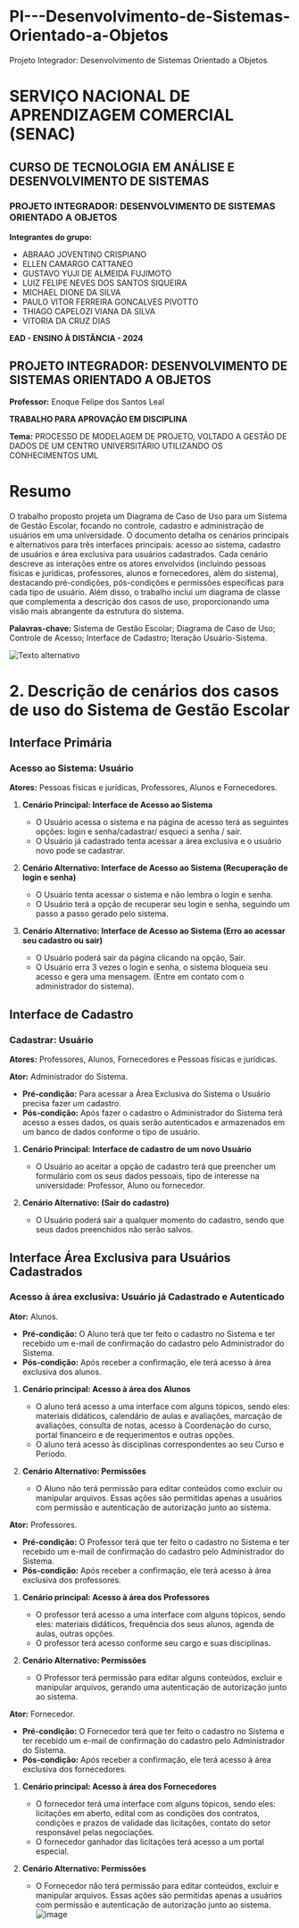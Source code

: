 # PI---Desenvolvimento-de-Sistemas-Orientado-a-Objetos
Projeto Integrador: Desenvolvimento de Sistemas Orientado a Objetos
# SERVIÇO NACIONAL DE APRENDIZAGEM COMERCIAL (SENAC)
## CURSO DE TECNOLOGIA EM ANÁLISE E DESENVOLVIMENTO DE SISTEMAS
### PROJETO INTEGRADOR: DESENVOLVIMENTO DE SISTEMAS ORIENTADO A OBJETOS

**Integrantes do grupo:**
- ABRAAO JOVENTINO CRISPIANO
- ELLEN CAMARGO CATTANEO
- GUSTAVO YUJI DE ALMEIDA FUJIMOTO
- LUIZ FELIPE NEVES DOS SANTOS SIQUEIRA
- MICHAEL DIONE DA SILVA
- PAULO VITOR FERREIRA GONCALVES PIVOTTO
- THIAGO CAPELOZI VIANA DA SILVA
- VITORIA DA CRUZ DIAS

**EAD - ENSINO À DISTÂNCIA - 2024**

## PROJETO INTEGRADOR: DESENVOLVIMENTO DE SISTEMAS ORIENTADO A OBJETOS
**Professor:** Enoque Felipe dos Santos Leal

**TRABALHO PARA APROVAÇÃO EM DISCIPLINA**

**Tema:** PROCESSO DE MODELAGEM DE PROJETO, VOLTADO A GESTÃO DE DADOS DE UM CENTRO UNIVERSITÁRIO UTILIZANDO OS CONHECIMENTOS UML

# Resumo

O trabalho proposto projeta um Diagrama de Caso de Uso para um Sistema de Gestão Escolar, focando no controle, cadastro e administração de usuários em uma universidade. O documento detalha os cenários principais e alternativos para três interfaces principais: acesso ao sistema, cadastro de usuários e área exclusiva para usuários cadastrados. Cada cenário descreve as interações entre os atores envolvidos (incluindo pessoas físicas e jurídicas, professores, alunos e fornecedores, além do sistema), destacando pré-condições, pós-condições e permissões específicas para cada tipo de usuário. Além disso, o trabalho inclui um diagrama de classe que complementa a descrição dos casos de uso, proporcionando uma visão mais abrangente da estrutura do sistema.

**Palavras-chave:** Sistema de Gestão Escolar; Diagrama de Caso de Uso; Controle de Acesso; Interface de Cadastro; Iteração Usuário-Sistema.

![Texto alternativo](https://github.com/thiagocvsilva/trabalho/blob/main/Captura%20de%20tela%202024-05-19%20182835.png)


# 2. Descrição de cenários dos casos de uso do Sistema de Gestão Escolar

## Interface Primária

### Acesso ao Sistema: Usuário

**Atores:** Pessoas físicas e jurídicas, Professores, Alunos e Fornecedores.

1. **Cenário Principal: Interface de Acesso ao Sistema**
   - O Usuário acessa o sistema e na página de acesso terá as seguintes opções: login e senha/cadastrar/ esqueci a senha / sair.
   - O Usuário já cadastrado tenta acessar a área exclusiva e o usuário novo pode se cadastrar.

2. **Cenário Alternativo: Interface de Acesso ao Sistema (Recuperação de login e senha)**
   - O Usuário tenta acessar o sistema e não lembra o login e senha.
   - O Usuário terá a opção de recuperar seu login e senha, seguindo um passo a passo gerado pelo sistema.

3. **Cenário Alternativo: Interface de Acesso ao Sistema (Erro ao acessar seu cadastro ou sair)**
   - O Usuário poderá sair da página clicando na opção, Sair.
   - O Usuário erra 3 vezes o login e senha, o sistema bloqueia seu acesso e gera uma mensagem. (Entre em contato com o administrador do sistema).

## Interface de Cadastro

### Cadastrar: Usuário

**Atores:** Professores, Alunos, Fornecedores e Pessoas físicas e jurídicas.

**Ator:** Administrador do Sistema.

- **Pré-condição:** Para acessar a Área Exclusiva do Sistema o Usuário precisa fazer um cadastro.
- **Pós-condição:** Após fazer o cadastro o Administrador do Sistema terá acesso a esses dados, os quais serão autenticados e armazenados em um banco de dados conforme o tipo de usuário.

1. **Cenário Principal: Interface de cadastro de um novo Usuário**
   - O Usuário ao aceitar a opção de cadastro terá que preencher um formulário com os seus dados pessoais, tipo de interesse na universidade: Professor, Aluno ou fornecedor.

2. **Cenário Alternativo: (Sair do cadastro)**
   - O Usuário poderá sair a qualquer momento do cadastro, sendo que seus dados preenchidos não serão salvos.

## Interface Área Exclusiva para Usuários Cadastrados

### Acesso à área exclusiva: Usuário já Cadastrado e Autenticado

**Ator:** Alunos.

- **Pré-condição:** O Aluno terá que ter feito o cadastro no Sistema e ter recebido um e-mail de confirmação do cadastro pelo Administrador do Sistema.
- **Pós-condição:** Após receber a confirmação, ele terá acesso à área exclusiva dos alunos.

1. **Cenário principal: Acesso à área dos Alunos**
   - O aluno terá acesso a uma interface com alguns tópicos, sendo eles: materiais didáticos, calendário de aulas e avaliações, marcação de avaliações, consulta de notas, acesso à Coordenação do curso, portal financeiro e de requerimentos e outras opções.
   - O aluno terá acesso às disciplinas correspondentes ao seu Curso e Período.

2. **Cenário Alternativo: Permissões**
   - O Aluno não terá permissão para editar conteúdos como excluir ou manipular arquivos. Essas ações são permitidas apenas a usuários com permissão e autenticação de autorização junto ao sistema.

**Ator:** Professores.

- **Pré-condição:** O Professor terá que ter feito o cadastro no Sistema e ter recebido um e-mail de confirmação do cadastro pelo Administrador do Sistema.
- **Pós-condição:** Após receber a confirmação, ele terá acesso à área exclusiva dos professores.

1. **Cenário principal: Acesso à área dos Professores**
   - O professor terá acesso a uma interface com alguns tópicos, sendo eles: materiais didáticos, frequência dos seus alunos, agenda de aulas, outras opções.
   - O professor terá acesso conforme seu cargo e suas disciplinas.

2. **Cenário Alternativo: Permissões**
   - O Professor terá permissão para editar alguns conteúdos, excluir e manipular arquivos, gerando uma autenticação de autorização junto ao sistema.

**Ator:** Fornecedor.

- **Pré-condição:** O Fornecedor terá que ter feito o cadastro no Sistema e ter recebido um e-mail de confirmação do cadastro pelo Administrador do Sistema.
- **Pós-condição:** Após receber a confirmação, ele terá acesso à área exclusiva dos fornecedores.

1. **Cenário principal: Acesso à área dos Fornecedores**
   - O fornecedor terá uma interface com alguns tópicos, sendo eles: licitações em aberto, edital com as condições dos contratos, condições e prazos de validade das licitações, contato do setor responsável pelas negociações.
   - O fornecedor ganhador das licitações terá acesso a um portal especial.

2. **Cenário Alternativo: Permissões**
   - O Fornecedor não terá permissão para editar conteúdos, excluir e manipular arquivos. Essas ações são permitidas apenas a usuários com permissão e autenticação de autorização junto ao sistema.
   ![image](https://github.com/thiagocvsilva/trabalho/blob/main/diagram%20de%20classe%20.png)




